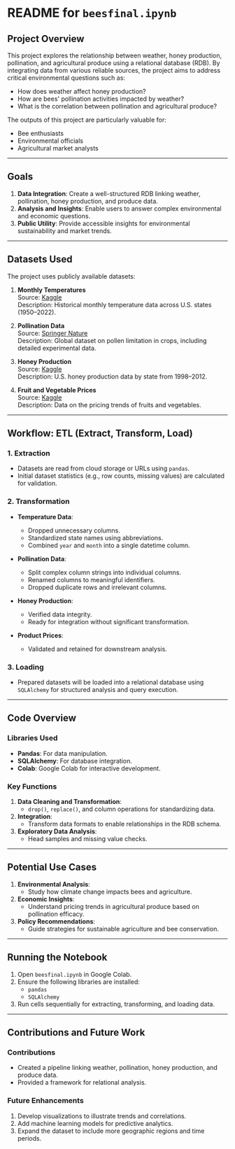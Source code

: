 # README for `beesfinal.ipynb`

## Project Overview

This project explores the relationship between weather, honey production, pollination, and agricultural produce using a relational database (RDB). By integrating data from various reliable sources, the project aims to address critical environmental questions such as:

- How does weather affect honey production?
- How are bees' pollination activities impacted by weather?
- What is the correlation between pollination and agricultural produce?

The outputs of this project are particularly valuable for:
- Bee enthusiasts
- Environmental officials
- Agricultural market analysts

---

## Goals

1. **Data Integration**: Create a well-structured RDB linking weather, pollination, honey production, and produce data.
2. **Analysis and Insights**: Enable users to answer complex environmental and economic questions.
3. **Public Utility**: Provide accessible insights for environmental sustainability and market trends.

---

## Datasets Used

The project uses publicly available datasets:
1. **Monthly Temperatures**  
   Source: [Kaggle](https://www.kaggle.com/datasets/justinrwong/average-monthly-temperature-by-us-state)  
   Description: Historical monthly temperature data across U.S. states (1950–2022).

2. **Pollination Data**  
   Source: [Springer Nature](https://springernature.figshare.com/articles/dataset/PolLimCrop_dataset/24625299?backTo=%2Fcollections%2FPolLimCrop_-_A_global_database_of_Pollen_Limitation_in_Crops%2F6640595&file=43269153)  
   Description: Global dataset on pollen limitation in crops, including detailed experimental data.

3. **Honey Production**  
   Source: [Kaggle](https://www.kaggle.com/datasets/jessicali9530/honey-production/data)  
   Description: U.S. honey production data by state from 1998–2012.

4. **Fruit and Vegetable Prices**  
   Source: [Kaggle](https://www.kaggle.com/code/everydaycodings/complete-analysis-on-fruits-and-vegetables-prices/input)  
   Description: Data on the pricing trends of fruits and vegetables.

---

## Workflow: ETL (Extract, Transform, Load)

### 1. **Extraction**
- Datasets are read from cloud storage or URLs using `pandas`.
- Initial dataset statistics (e.g., row counts, missing values) are calculated for validation.

### 2. **Transformation**
- **Temperature Data**:  
  - Dropped unnecessary columns.
  - Standardized state names using abbreviations.
  - Combined `year` and `month` into a single datetime column.

- **Pollination Data**:  
  - Split complex column strings into individual columns.
  - Renamed columns to meaningful identifiers.
  - Dropped duplicate rows and irrelevant columns.

- **Honey Production**:  
  - Verified data integrity.
  - Ready for integration without significant transformation.

- **Product Prices**:  
  - Validated and retained for downstream analysis.

### 3. **Loading**
- Prepared datasets will be loaded into a relational database using `SQLAlchemy` for structured analysis and query execution.

---

## Code Overview

### Libraries Used
- **Pandas**: For data manipulation.
- **SQLAlchemy**: For database integration.
- **Colab**: Google Colab for interactive development.

### Key Functions
1. **Data Cleaning and Transformation**:
   - `drop()`, `replace()`, and column operations for standardizing data.
2. **Integration**:
   - Transform data formats to enable relationships in the RDB schema.
3. **Exploratory Data Analysis**:
   - Head samples and missing value checks.

---

## Potential Use Cases

1. **Environmental Analysis**:
   - Study how climate change impacts bees and agriculture.
2. **Economic Insights**:
   - Understand pricing trends in agricultural produce based on pollination efficacy.
3. **Policy Recommendations**:
   - Guide strategies for sustainable agriculture and bee conservation.

---

## Running the Notebook

1. Open `beesfinal.ipynb` in Google Colab.
2. Ensure the following libraries are installed:
   - `pandas`
   - `SQLAlchemy`
3. Run cells sequentially for extracting, transforming, and loading data.

---

## Contributions and Future Work

### Contributions
- Created a pipeline linking weather, pollination, honey production, and produce data.
- Provided a framework for relational analysis.

### Future Enhancements
1. Develop visualizations to illustrate trends and correlations.
2. Add machine learning models for predictive analytics.
3. Expand the dataset to include more geographic regions and time periods.

